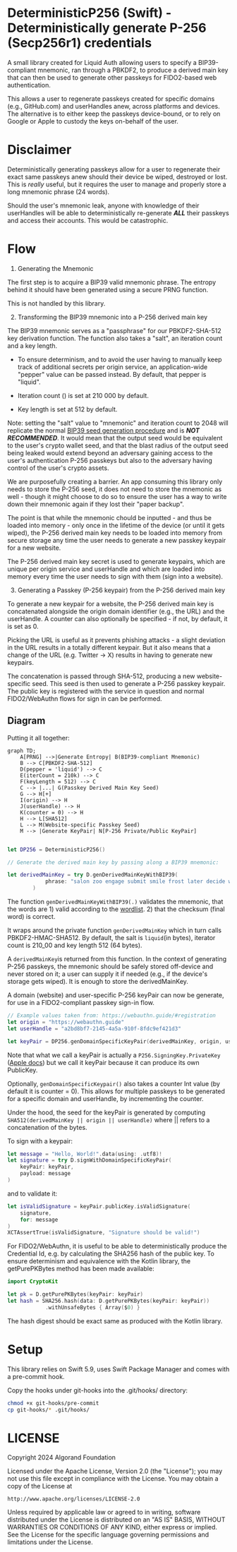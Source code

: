 # DeterministicP256 (Swift) - Deterministically generate P-256 (Secp256r1) credentials

A small library created for Liquid Auth allowing users to specify a BIP39-compliant mnemonic, ran through a PBKDF2, to produce a derived main key that can then be used to generate other passkeys for FIDO2-based web authentication.

This allows a user to regenerate passkeys created for specific domains (e.g., GitHub.com) and userHandles anew, across platforms and devices. The alternative is to either keep the passkeys device-bound, or to rely on Google or Apple to custody the keys on-behalf of the user.

# Disclaimer

Deterministically generating passkeys allow for a user to regenerate their exact same passkeys anew should their device be wiped, destroyed or lost. This is _really_ useful, but it requires the user to manage and properly store a long mnemonic phrase (24 words).

Should the user's mnemonic leak, anyone with knowledge of their userHandles will be able to deterministically re-generate **_ALL_** their passkeys and access their accounts. This would be catastrophic.

# Flow

1. Generating the Mnemonic

The first step is to acquire a BIP39 valid mnemonic phrase. The entropy behind it should have been generated using a secure PRNG function.

This is not handled by this library.

2. Transforming the BIP39 mnemonic into a P-256 derived main key

The BIP39 mnemonic serves as a "passphrase" for our PBKDF2-SHA-512 key derivation function. The function also takes a "salt", an iteration count and a key length.

- To ensure determinism, and to avoid the user having to manually keep track of additional secrets per origin service, an application-wide "pepper" value can be passed instead. By default, that pepper is "liquid".

- Iteration count () is set at 210 000 by default.

- Key length is set at 512 by default.

Note: setting the "salt" value to "mnemonic" and iteration count to 2048 will replicate the normal [BIP39 seed generation procedure](https://github.com/bitcoin/bips/blob/master/bip-0039.mediawiki#from-mnemonic-to-seed) and is **_NOT RECOMMENDED_**. It would mean that the output seed would be equivalent to the user's crypto wallet seed, and that the blast radius of the output seed being leaked would extend beyond an adversary gaining access to the user's authentication P-256 passkeys but also to the adversary having control of the user's crypto assets.

We are purposefully creating a barrier. An app consuming this library only needs to store the P-256 seed, it does not need to store the mnemonic as well - though it might choose to do so to ensure the user has a way to write down their mnemonic again if they lost their "paper backup".

The point is that while the mnemonic chould be inputted - and thus be loaded into memory - only once in the lifetime of the device (or until it gets wiped), the P-256 derived main key needs to be loaded into memory from secure storage any time the user needs to generate a new passkey keypair for a new website.

The P-256 derived main key secret is used to generate keypairs, which are unique per origin service and userHandle and which are loaded into memory every time the user needs to sign with them (sign into a website).

3.  Generating a Passkey (P-256 keypair) from the P-256 derived main key

To generate a new keypair for a website, the P-256 derived main key is concatenated alongside the origin domain identifier (e.g., the URL) and the userHandle. A counter can also optionally be specified - if not, by default, it is set as 0.

Picking the URL is useful as it prevents phishing attacks - a slight deviation in the URL results in a totally different keypair. But it also means that a change of the URL (e.g. Twitter -> X) results in having to generate new keypairs.

The concatenation is passed through SHA-512, producing a new website-specific seed. This seed is then used to generate a P-256 passkey keypair. The public key is registered with the service in question and normal FIDO2/WebAuthn flows for sign in can be performed.

## Diagram

Putting it all together:

```mermaid
graph TD;
    A[PRNG] -->|Generate Entropy| B(BIP39-compliant Mnemonic)
    B --> C[PBKDF2-SHA-512]
    D(pepper = 'liquid') --> C
    E(iterCount = 210k) --> C
    F(keyLength = 512) --> C
    C --> |...| G(Passkey Derived Main Key Seed)
    G --> H[+]
    I(origin) --> H
    J(userHandle) --> H
    K(counter = 0) --> H
    H --> L[SHA512]
    L --> M(Website-specific Passkey Seed)
    M --> |Generate KeyPair| N[P-256 Private/Public KeyPair]
```

```swift

let DP256 = DeterministicP256()

// Generate the derived main key by passing along a BIP39 mnemonic:

let derivedMainKey = try D.genDerivedMainKeyWithBIP39(
            phrase: "salon zoo engage submit smile frost later decide wing sight chaos renew lizard rely canal coral scene hobby scare step bus leaf tobacco slice"
        )
```

The function `genDerivedMainKeyWithBIP39(.)` validates the mnemonic, that the words are 1) valid according to the [wordlist](https://github.com/bitcoin/bips/blob/master/bip-0039/bip-0039-wordlists.md). 2) that the checksum (final word) is correct.

It wraps around the private function `genDerivedMainKey` which in turn calls PBKDF2-HMAC-SHA512. By default, the salt is `liquid`(in bytes), iterator count is 210_00 and key length 512 (64 bytes).

A `derivedMainKey`is returned from this function. In the context of generating P-256 passkeys, the mnemonic should be safely stored off-device and never stored on it; a user can supply it if needed (e.g., if the device's storage gets wiped). It is enough to store the derivedMainKey.

A domain (website) and user-specific P-256 keyPair can now be generate, for use in a FIDO2-compliant passkey sign-in flow.

```swift
// Example values taken from: https://webauthn.guide/#registration
let origin = "https://webauthn.guide"
let userHandle = "a2bd8bf7-2145-4a5a-910f-8fdc9ef421d3"

let keyPair = DP256.genDomainSpecificKeyPair(derivedMainKey, origin, userHandle)
```

Note that what we call a keyPair is actually a `P256.SigningKey.PrivateKey` ([Apple docs](https://developer.apple.com/documentation/cryptokit/p256/signing/privatekey)) but we call it keyPair because it can produce its own PublicKey.

Optionally, `genDomainSpecificKeypair()` also takes a counter Int value (by default it is counter = 0). This allows for multiple passkeys to be generated for a specific domain and userHandle, by incrementing the counter.

Under the hood, the seed for the keyPair is generated by computing `SHA512(derivedMainKey || origin || userHandle)` where || refers to a concatenation of the bytes.

To sign with a keypair:

```swift
let message = "Hello, World!".data(using: .utf8)!
let signature = try D.signWithDomainSpecificKeyPair(
    keyPair: keyPair,
    payload: message
)
```

and to validate it:

```swift
let isValidSignature = keyPair.publicKey.isValidSignature(
    signature,
    for: message
)
XCTAssertTrue(isValidSignature, "Signature should be valid!")
```

For FIDO2/WebAuthn, it is useful to be able to deterministically produce the Credential Id,
e.g. by calculating the SHA256 hash of the public key. To ensure determinism and equivalence
with the Kotlin library, the getPurePKBytes method has been made available:

```swift
import CryptoKit

let pk = D.getPurePKBytes(keyPair: keyPair)
let hash = SHA256.hash(data: D.getPurePKBytes(keyPair: keyPair))
            .withUnsafeBytes { Array($0) }
```

The hash digest should be exact same as produced with the Kotlin library.

# Setup

This library relies on Swift 5.9, uses Swift Package Manager and comes with a pre-commit hook.

Copy the hooks under git-hooks into the .git/hooks/ directory:

```bash
chmod +x git-hooks/pre-commit
cp git-hooks/* .git/hooks/
```

# LICENSE

Copyright 2024 Algorand Foundation

Licensed under the Apache License, Version 2.0 (the "License");
you may not use this file except in compliance with the License.
You may obtain a copy of the License at

    http://www.apache.org/licenses/LICENSE-2.0

Unless required by applicable law or agreed to in writing, software
distributed under the License is distributed on an "AS IS" BASIS,
WITHOUT WARRANTIES OR CONDITIONS OF ANY KIND, either express or implied.
See the License for the specific language governing permissions and
limitations under the License.
